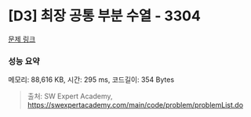 # [D3] 최장 공통 부분 수열 - 3304 

[문제 링크](https://swexpertacademy.com/main/code/problem/problemDetail.do?contestProbId=AWBOHEx66kIDFAWr) 

### 성능 요약

메모리: 88,616 KB, 시간: 295 ms, 코드길이: 354 Bytes



> 출처: SW Expert Academy, https://swexpertacademy.com/main/code/problem/problemList.do